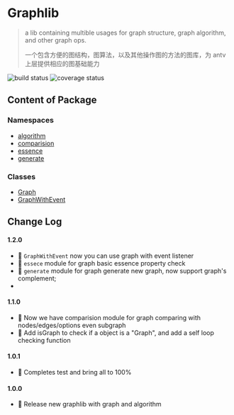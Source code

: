 # Graphlib

> a lib containing multible usages for graph structure, graph algorithm, and other graph ops.
>
> 一个包含方便的图结构，图算法，以及其他操作图的方法的图库，为 antv 上层提供相应的图基础能力

![build status](https://img.shields.io/github/workflow/status/antvis/graphlib/Build) ![coverage status](https://img.shields.io/codecov/c/github/antvis/graphlib)

## Content of Package

### Namespaces

- [algorithm](modules/algorithm.md)
- [comparision](modules/comparision.md)
- [essence](modules/essence.md)
- [generate](modules/generate.md)

### Classes

- [Graph](classes/Graph.md)
- [GraphWithEvent](classes/GraphWithEvent.md)
## Change Log

#### 1.2.0
- 🎉  `GraphWithEvent` now you can use graph with event listener
- 🎉  `essece` module for graph basic essence property check
- 🎉 `generate` module for graph generate new graph, now support graph's complement;
- 

#### 1.1.0

- 🎉 Now we have comparision module for graph comparing with nodes/edges/options even subgraph
- 💪 Add isGraph to check if a object is a "Graph", and add a self loop checking function

#### 1.0.1

- 🔨 Completes test and bring all to 100%

#### 1.0.0

- 🎉 Release new graphlib with graph and algorithm
